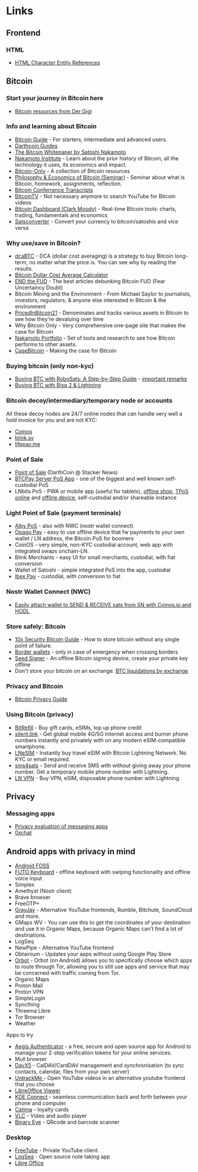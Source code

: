 # Links

## Frontend

### HTML

* [HTML Character Entity References](https://symbl.cc/en/html-entities/)

## Bitcoin

### Start your journey in Bitcoin here

* [Bitcoin resources from Der Gigi](https://bitcoin-resources.com/)

### Info and learning about Bitcoin

* [Bitcoin Guide](https://bitcoiner.guide/) - For starters, intermediate and advanced users.
* [Darthcoin Guides](https://darth-coin.github.io/)
* [The Bitcoin Whitepaper by Satoshi Nakamoto](https://bitcoin.org/bitcoin.pdf)
* [Nakamoto Institute](https://nakamotoinstitute.org/) - Learn about the prior history of Bitcoin, all the technology it uses, its economics and impact.
* [Bitcoin-Only](https://bitcoin-only.com/) - A collection of Bitcoin resources
* [Philosophy & Economics of Bitcoin (Seminar)](https://www.resistance.money/class/) - Seminar about what is Bitcoin, homework, assignments, reflection.
* [Bitcoin Conferrence Transcripts](https://bitlyrics.co/)
* [BitcoinTV](https://bitcointv.com/) - Not necessary anymore to search YouTube for Bitcoin videos
* [Bitcoin Dashboard (Clark Moody)](https://bitcoin.clarkmoody.com/dashboard/) - Real-time Bitcoin tools: charts, trading, fundamentals and economics
* [Satsconverter](https://satsconverter.io/) - Convert your currency to bitcoin/satoshis and vice versa

### Why use/save in Bitcoin?

* [dcaBTC](https://dcabtc.com/) - DCA (dollar cost averaging) is a strategy to buy Bitcoin long-term, no matter what the price is. You can see why by reading the results.
* [Bitcoin Dollar Cost Average Calculator](https://www.bitcoindollarcostaverage.com/)
* [END the FUD](https://endthefud.org/) - The best articles debunking Bitcoin FUD (Fear Uncertaincy Doubt)
* Bitcoin Mining and the Environment - From Michael Saylor to journalists, investors, regulators, & anyone else interested in Bitcoin & the environment
* [PricedInBitcoin21](https://www.pricedinbitcoin21.com/) - Denominates and tracks various assets in Bitcoin to see how they're devaluing over time
* Why Bitcoin Only - Very comprehensive one-page site that makes the case for Bitcoin
* [Nakamoto Portfolio](https://nakamotoportfolio.com/nakamoto/start) - Set of tools and research to see how Bitcoin performs to other assets.
* [CaseBitcoin](https://casebitcoin.com/) - Making the case for Bitcoin

### Buying bitcoin (only non-kyc)

* [Buying BTC with RoboSats: A Step-by-Step Guide](https://stacker.news/items/834397) - [important remarks](https://stacker.news/items/834397/r/chaum?commentId=834673)
* [Buying BTC with Bisq 2 & Lightning](https://stacker.news/items/663856)

### Bitcoin decoy/intermediary/temporary node or accounts
All these decoy nodes are 24/7 online nodes that can handle very well a hold invoice for you and are not KYC:
* [Coinos](https://coinos.io/)
* [blink.sv](https://www.blink.sv/)
* [lifepay.me](https://lifpay.me/en/)

### Point of Sale

* [Point of Sale](https://stacker.news/items/600658) (DarthCoin @ Stacker News)
* [BTCPay Server PoS App](https://docs.btcpayserver.org/Transmuter/EmailReceiptsPreset/#btcpay-pos-app-setup) - one of the biggest and well known self-custodial PoS
* LNbits PoS - PWA or mobile app (useful for tablets), [offline shop](https://github.com/lnbits/offlineshop), [TPoS online](https://github.com/lnbits/tpos) and [offline device](https://github.com/lnbits/lnurldevice), self-custodial and/or shareable instance

### Light Point of Sale (payment terminals)

* [Alby PoS](https://pos.albylabs.com/) - also with NWC (nostr wallet connect)
* [Opago Pay](https://opago-pay.com/en/) - easy to use offline device that fw payments to your own wallet / LN address, the Bitcoin PoS for boomers
* CoinOS - very simple, non-KYC custodial account, web app with integrated swaps onchain-LN.
* Blink Merchants - easy UI for small merchants, custodial, with fiat conversion
* Wallet of Satoshi - simple integrated PoS into the app, custodial
* [Ibex Pay](https://www.ibexpay.io/ibex-pay-point-of-sale-for-merchants) - custodial, with conversion to fiat

### Nostr Wallet Connect (NWC)

* [Easily attach wallet to SEND & RECEIVE sats from SN with Coinos.io and HODL](https://stacker.news/items/694593)


### Store safely: Bitcoin

* [10x Security Bitcoin Guide](https://btcguide.github.io/) - How to store bitcoin without any single point of failure.
* [Border wallets](https://www.borderwallets.com/ ) - only in case of emergency when crossing borders
* [Seed Signer](https://seedsigner.com/) - An offline Bitcoin signing device, create your private key offline
* Don't store your bitcoin on an exchange. [BTC liquidations by exchange](https://www.cryptometer.io/liquidation-data)

### Privacy and Bitcoin

* [Bitcoin Privacy Guide](https://bitcoiner.guide/privacy/)

### Using Bitcoin (privacy)

* [BitRefill](https://www.bitrefill.com/) - Buy gift cards, eSIMs, top up phone credit
* [silent.link](https://silent.link/) - Get global mobile 4G/5G Internet access and burner phone numbers instantly and privately with on any modern eSIM-compatible smartphone.
* [LNeSIM](https://www.lnesim.com/) - Instantly buy travel eSIM with Bitcoin Lightning Network. No KYC or email required.
* [sms4sats](https://sms4sats.com/) - Send and receive SMS with without giving away your phone number. Get a temporary mobile phone number with Lightning.
* [LN VPN](https://lnvpn.net/) - Buy VPN, eSIM, disposable phone number with Lightning

## Privacy

### Messaging apps

* [Privacy evaluation of messaging apps](https://stacker.news/items/836471)
* [0xchat](https://www.0xchat.com/)

## Android apps with privacy in mind

* [Android FOSS](https://github.com/offa/android-foss?tab=readme-ov-file#-calendar)
* [FUTO Keyboard](https://keyboard.futo.org/) - offline keyboard with swiping functionality and offline voice input
* Simplex
* Amethyst (Nostr client)
* Brave browser
* FreeOTP+
* [GrayJay](https://grayjay.app/) - Alternative YouTube frontends, Rumble, Bitchute, SoundCloud and more.
* GMaps WV - You can use this to get the coordinates of your destination and use it in Organic Maps, because Organic Maps can't find a lot of destinations.
* LogSeq
* NewPipe - Alternative YouTube frontend
* Obtainium - Updates your apps without using Google Play Store
* [Orbot](https://orbot.app/en/) - Orbot (on Android) allows you to specifically choose which apps to route through Tor, allowing you to still use apps and service that may be concerned with traffic coming from Tor.
* Organic Maps
* Proton Mail
* Proton VPN
* SimpleLogin
* Syncthing
* Threema Libre
* Tor Browser
* Weather

Apps to try

* [Aegis Authenticator](https://getaegis.app/) - a free, secure and open source app for Android to manage your 2-step verification tokens for your online services.
* Mull browser
* [DavX5](https://f-droid.org/packages/at.bitfire.davdroid/) - CalDAV/CardDAV management and synchronisation (to sync contacts, calendar, files from your own server)
* [UntrackMe ](https://f-droid.org/en/packages/app.fedilab.nitterizeme/) - Open YouTube videos in an alternative youtube frontend that you choose
* [LibreOffice Viewer](https://f-droid.org/packages/org.documentfoundation.libreoffice/)
* [KDE Connect](https://f-droid.org/en/packages/org.kde.kdeconnect_tp/) - seamless communication back and forth between your phone and computer
* [Catima](https://f-droid.org/packages/me.hackerchick.catima/) - loyalty cards
* [VLC](https://f-droid.org/packages/org.videolan.vlc/) - Video and audio player
* [Binary Eye](https://github.com/markusfisch/BinaryEye) - QRcode and barcode scanner

### Desktop

* [FreeTube](https://freetubeapp.io/) - Private YouTube client.
* [LogSeq](https://logseq.com/) - Open source note taking app
* [Libre Office](https://www.libreoffice.org/)
